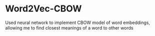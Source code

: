 # Word2Vec-CBOW
Used neural network to implement CBOW model of word embeddings, allowing me to find closest meanings of a word to other words
